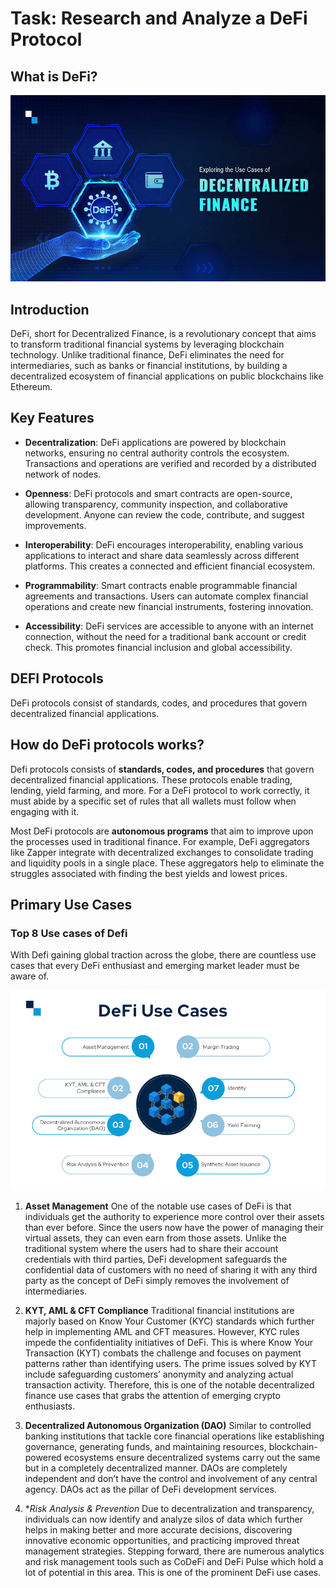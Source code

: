 # Task: Research and Analyze a DeFi Protocol

## What is DeFi?

![Alt text](image.png)

## Introduction

DeFi, short for Decentralized Finance, is a revolutionary concept that aims to transform traditional financial systems by leveraging blockchain technology. Unlike traditional finance, DeFi eliminates the need for intermediaries, such as banks or financial institutions, by building a decentralized ecosystem of financial applications on public blockchains like Ethereum.

## Key Features

- **Decentralization**: DeFi applications are powered by blockchain networks, ensuring no central authority controls the ecosystem. Transactions and operations are verified and recorded by a distributed network of nodes.

- **Openness**: DeFi protocols and smart contracts are open-source, allowing transparency, community inspection, and collaborative development. Anyone can review the code, contribute, and suggest improvements.

- **Interoperability**: DeFi encourages interoperability, enabling various applications to interact and share data seamlessly across different platforms. This creates a connected and efficient financial ecosystem.

- **Programmability**: Smart contracts enable programmable financial agreements and transactions. Users can automate complex financial operations and create new financial instruments, fostering innovation.

- **Accessibility**: DeFi services are accessible to anyone with an internet connection, without the need for a traditional bank account or credit check. This promotes financial inclusion and global accessibility.

## DEFI Protocols

DeFi protocols consist of standards, codes, and procedures that govern decentralized financial applications.

## How do DeFi protocols works?

Defi protocols consists of **standards, codes, and procedures** that govern decentralized financial applications. These protocols enable trading, lending, yield farming, and more. For a DeFi protocol to work correctly, it must abide by a specific set of rules that all wallets must follow when engaging with it.

Most DeFi protocols are **autonomous programs** that aim to improve upon the processes used in traditional finance. For example, DeFi aggregators like Zapper integrate with decentralized exchanges to consolidate trading and liquidity pools in a single place. These aggregators help to eliminate the struggles associated with finding the best yields and lowest prices.

## Primary Use Cases

### Top 8 Use cases of Defi

With Defi gaining global traction across the globe, there are countless use cases that every DeFi enthusiast and emerging market leader must be aware of.

![Alt text](image-1.png)

1. **Asset Management**
   One of the notable use cases of DeFi is that individuals get the authority to experience more control over their assets than ever before. Since the users now have the power of managing their virtual assets, they can even earn from those assets. Unlike the traditional system where the users had to share their account credentials with third parties, DeFi development safeguards the confidential data of customers with no need of sharing it with any third party as the concept of DeFi simply removes the involvement of intermediaries.

2. **KYT, AML & CFT Compliance**
   Traditional financial institutions are majorly based on Know Your Customer (KYC) standards which further help in implementing AML and CFT measures. However, KYC rules impede the confidentiality initiatives of DeFi. This is where Know Your Transaction (KYT) combats the challenge and focuses on payment patterns rather than identifying users. The prime issues solved by KYT include safeguarding customers’ anonymity and analyzing actual transaction activity. Therefore, this is one of the notable decentralized finance use cases that grabs the attention of emerging crypto enthusiasts.

3. **Decentralized Autonomous Organization (DAO)**
   Similar to controlled banking institutions that tackle core financial operations like establishing governance, generating funds, and maintaining resources, blockchain-powered ecosystems ensure decentralized systems carry out the same but in a completely decentralized manner. DAOs are completely independent and don’t have the control and involvement of any central agency. DAOs act as the pillar of DeFi development services.

4. \*_Risk Analysis & Prevention_
   Due to decentralization and transparency, individuals can now identify and analyze silos of data which further helps in making better and more accurate decisions, discovering innovative economic opportunities, and practicing improved threat management strategies. Stepping forward, there are numerous analytics and risk management tools such as CoDeFi and DeFi Pulse which hold a lot of potential in this area. This is one of the prominent DeFi use cases.
